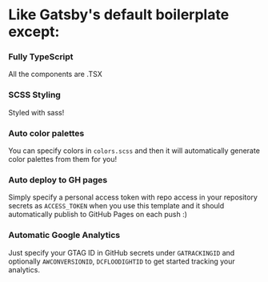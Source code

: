 # Like Gatsby's default boilerplate except:

### Fully TypeScript
All the components are .TSX

### SCSS Styling
Styled with sass!

### Auto color palettes
You can specify colors in `colors.scss` and then it will automatically generate color palettes from them for you!

### Auto deploy to GH pages
Simply specify a personal access token with repo access in your repository secrets as `ACCESS_TOKEN` when you use this template and it should automatically publish to GitHub Pages on each push :)

### Automatic Google Analytics
Just specify your GTAG ID in GitHub secrets under `GATRACKINGID` and optionally `AWCONVERSIONID`, `DCFLOODIGHTID` to get started tracking your analytics.
